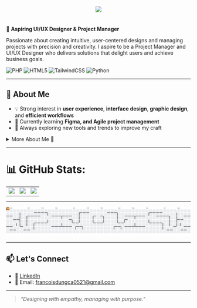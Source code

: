 
<div style="text-align:center; padding:20px;">
  <img src="https://capsule-render.vercel.app/api?type=waving&height=300&color=gradient&text=Francois%20%20Dungca" />
</div>

🎯 **Aspiring UI/UX Designer & Project Manager** 

Passionate about creating intuitive, user-centered designs and managing projects with precision and creativity. I aspire to be a Project Manager and UI/UX Designer who delivers solutions that delight users and achieve business goals.

![PHP](https://img.shields.io/badge/php-%23777BB4.svg?style=for-the-badge&logo=php&logoColor=white) ![HTML5](https://img.shields.io/badge/html5-%23E34F26.svg?style=for-the-badge&logo=html5&logoColor=white) ![TailwindCSS](https://img.shields.io/badge/tailwindcss-%2338B2AC.svg?style=for-the-badge&logo=tailwind-css&logoColor=white) ![Python](https://img.shields.io/badge/python-3670A0?style=for-the-badge&logo=python&logoColor=ffdd54)

---

## 🌟 About Me
- 💡 Strong interest in **user experience**, **interface design**, **graphic design**, and **efficient workflows**  
- 🌱 Currently learning **Figma, and Agile project management**   
- 🔭 Always exploring new tools and trends to improve my craft

<details>
  <summary> More About Me 💫 </summary>

  I served as Project Manager and UX/UI Designer for various school activities, focusing on organizing tasks and creating user-friendly designs. I also took part in the IRCITE conference. Additionally, I competed in an IT Marketing Competition held within our school at La Verdad Christian College, where we placed 1st. These experiences helped me grow both personally and professionally.

</details>


---



# 📊 GitHub Stats:
<table align="center">
  <tr>
    <td><img src="https://github-readme-stats.vercel.app/api?username=ACO1S&theme=blue_navy&hide_border=false&count_private=false" /></td>
    <td><img src="https://github-readme-stats.vercel.app/api/top-langs/?username=ACO1S&theme=blue_navy&hide_border=false&include_all_commits=true&count_private=false&layout=compact" /></td>
    <td><img src="https://nirzak-streak-stats.vercel.app/?user=ACO1S&theme=blue_navy&hide_border=false" /></td>
  </tr>
</table>



---

<picture>
  <source media="(prefers-color-scheme: dark)" srcset="https://raw.githubusercontent.com/ACO1S/ACO1S/output/pacman-contribution-graph-dark.svg">
  <source media="(prefers-color-scheme: light)" srcset="https://raw.githubusercontent.com/ACO1S/ACO1S/output/pacman-contribution-graph.svg">
  <img alt="pacman contribution graph" src="https://raw.githubusercontent.com/ACO1S/ACO1S/output/pacman-contribution-graph.svg">
</picture>

---

## 📫 Let's Connect
- 💼 [LinkedIn](https://www.linkedin.com/in/francois-dungca-3a7135321/)
- 📧 Email: francoisdungca0521@gmail.com

---

> _"Designing with empathy, managing with purpose."_  
